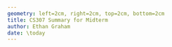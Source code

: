 ```yaml
---
geometry: left=2cm, right=2cm, top=2cm, bottom=2cm
title: CS307 Summary for Midterm
author: Ethan Graham
date: \today
---
```


